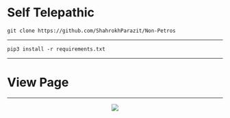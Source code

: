 # Self Telepathic
`
 git clone https://github.com/ShahrokhParazit/Non-Petros
`
<hr/>

`
 pip3 install -r requirements.txt
`
<hr/>

# View Page
<hr/>
<p align="center"><img align="center" src="https://profile-counter.glitch.me/{self}/count.svg" /></p>
